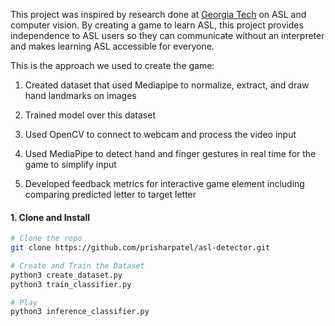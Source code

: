 This project was inspired by research done at [Georgia Tech](https://faculty.cc.gatech.edu/~thad/p/030_30_AC/idc05_final.pdf) on ASL and computer vision. 
By creating a game to learn ASL, this project provides independence to ASL users so they can communicate without an interpreter and makes learning ASL accessible for everyone. 

This is the approach we used to create the game: 
1. Created dataset that used Mediapipe to normalize, extract, and draw hand landmarks on images

2. Trained model over this dataset

3. Used OpenCV to connect to webcam and process the video input

4. Used MediaPipe to detect hand and finger gestures in real time for the game to simplify input 

5. Developed feedback metrics for interactive game element including comparing predicted letter to target letter

#### 1. Clone and Install

```bash
# Clone the repo
git clone https://github.com/prisharpatel/asl-detector.git

# Create and Train the Dataset
python3 create_dataset.py
python3 train_classifier.py

# Play
python3 inference_classifier.py
```

